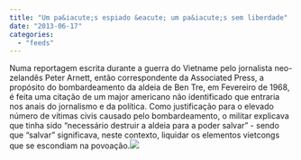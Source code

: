 ```yaml
---
title: "Um pa&iacute;s espiado &eacute; um pa&iacute;s sem liberdade"
date: "2013-06-17"
categories: 
  - "feeds"
---
```


Numa reportagem escrita durante a guerra do Vietname pelo jornalista neo-zelandês Peter Arnett, então correspondente da Associated Press, a propósito do bombardeamento da aldeia de Ben Tre, em Fevereiro de 1968, é feita uma citação de um major americano não identificado que entraria nos anais do jornalismo e da política. Como justificação para o elevado número de vítimas civis causado pelo bombardeamento, o militar explicava que tinha sido “necessário destruir a aldeia para a poder salvar” - sendo que “salvar” significava, neste contexto, liquidar os elementos vietcongs que se escondiam na povoação.![](http://feeds.feedburner.com/~r/PublicoRSS/~4/4my3-O10kCo)
